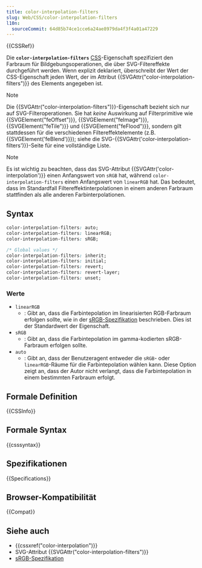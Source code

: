 ```yaml
---
title: color-interpolation-filters
slug: Web/CSS/color-interpolation-filters
l10n:
  sourceCommit: 64d85b74ce1cce6a24ae8979da4f3f4a01a47229
---
```


{{CSSRef}}

Die **`color-interpolation-filters`** [CSS](/de/docs/Web/CSS)-Eigenschaft spezifiziert den Farbraum für Bildgebungsoperationen, die über SVG-Filtereffekte durchgeführt werden. Wenn explizit deklariert, überschreibt der Wert der CSS-Eigenschaft jeden Wert, der im Attribut {{SVGAttr("color-interpolation-filters")}} des Elements angegeben ist.

> [!NOTE]
> Die {{SVGAttr("color-interpolation-filters")}}-Eigenschaft bezieht sich nur auf SVG-Filteroperationen. Sie hat _keine_ Auswirkung auf Filterprimitive wie {{SVGElement("feOffset")}}, {{SVGElement("feImage")}}, {{SVGElement("feTile")}} und {{SVGElement("feFlood")}}, sondern gilt stattdessen für die verschiedenen Filtereffektelemente (z.B. {{SVGElement('feBlend')}}); siehe die SVG-{{SVGAttr('color-interpolation-filters')}}-Seite für eine vollständige Liste.

> [!NOTE]
> Es ist wichtig zu beachten, dass das SVG-Attribut {{SVGAttr('color-interpolation')}} einen Anfangswert von `sRGB` hat, während `color-interpolation-filters` einen Anfangswert von `linearRGB` hat. Das bedeutet, dass im Standardfall Filtereffektinterpolationen in einem anderen Farbraum stattfinden als alle anderen Farbinterpolationen.

## Syntax

```css
color-interpolation-filters: auto;
color-interpolation-filters: linearRGB;
color-interpolation-filters: sRGB;

/* Global values */
color-interpolation-filters: inherit;
color-interpolation-filters: initial;
color-interpolation-filters: revert;
color-interpolation-filters: revert-layer;
color-interpolation-filters: unset;
```

### Werte

- `linearRGB`
  - : Gibt an, dass die Farbintepolation im linearisierten RGB-Farbraum erfolgen sollte, wie in der [sRGB-Spezifikation](https://webstore.iec.ch/en/publication/6169) beschrieben. Dies ist der Standardwert der Eigenschaft.
- `sRGB`
  - : Gibt an, dass die Farbintepolation im gamma-kodierten sRGB-Farbraum erfolgen sollte.
- `auto`
  - : Gibt an, dass der Benutzeragent entweder die `sRGB`- oder `linearRGB`-Räume für die Farbintepolation wählen kann. Diese Option zeigt an, dass der Autor nicht verlangt, dass die Farbintepolation in einem bestimmten Farbraum erfolgt.

## Formale Definition

{{CSSInfo}}

## Formale Syntax

{{csssyntax}}

## Spezifikationen

{{Specifications}}

## Browser-Kompatibilität

{{Compat}}

## Siehe auch

- {{cssxref("color-interpolation")}}
- SVG-Attribut {{SVGAttr("color-interpolation-filters")}}
- [sRGB-Spezifikation](https://webstore.iec.ch/en/publication/6169)
